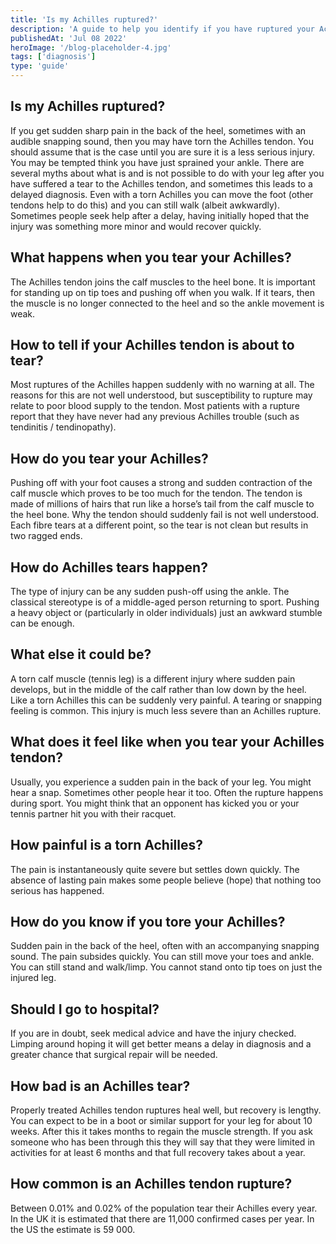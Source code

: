 ```yaml
---
title: 'Is my Achilles ruptured?'
description: 'A guide to help you identify if you have ruptured your Achilles tendon, including symptoms, causes and what to do next'
publishedAt: 'Jul 08 2022'
heroImage: '/blog-placeholder-4.jpg'
tags: ['diagnosis']
type: 'guide'
---
```


## Is my Achilles ruptured?

If you get sudden sharp pain in the back of the heel, sometimes with an audible snapping sound, then you may have torn the Achilles tendon. You should assume that is the case until you are sure it is a less serious injury. You may be tempted think you have just sprained your ankle. There are several myths about what is and is not possible to do with your leg after you have suffered a tear to the Achilles tendon, and sometimes this leads to a delayed diagnosis. Even with a torn Achilles you can move the foot (other tendons help to do this) and you can still walk (albeit awkwardly). Sometimes people seek help after a delay, having initially hoped that the injury was something more minor and would recover quickly.

## What happens when you tear your Achilles?

The Achilles tendon joins the calf muscles to the heel bone. It is important for standing up on tip toes and pushing off when you walk. If it tears, then the muscle is no longer connected to the heel and so the ankle movement is weak.

## How to tell if your Achilles tendon is about to tear?

Most ruptures of the Achilles happen suddenly with no warning at all. The reasons for this are not well understood, but susceptibility to rupture may relate to poor blood supply to the tendon. Most patients with a rupture report that they have never had any previous Achilles trouble (such as tendinitis / tendinopathy).

## How do you tear your Achilles?

Pushing off with your foot causes a strong and sudden contraction of the calf muscle which proves to be too much for the tendon. The tendon is made of millions of hairs that run like a horse’s tail from the calf muscle to the heel bone. Why the tendon should suddenly fail is not well understood. Each fibre tears at a different point, so the tear is not clean but results in two ragged ends.

## How do Achilles tears happen?

The type of injury can be any sudden push-off using the ankle. The classical stereotype is of a middle-aged person returning to sport. Pushing a heavy object or (particularly in older individuals) just an awkward stumble can be enough.

## What else it could be?

A torn calf muscle (tennis leg) is a different injury where sudden pain develops, but in the middle of the calf rather than low down by the heel. Like a torn Achilles this can be suddenly very painful. A tearing or snapping feeling is common. This injury is much less severe than an Achilles rupture.

## What does it feel like when you tear your Achilles tendon?

Usually, you experience a sudden pain in the back of your leg. You might hear a snap. Sometimes other people hear it too. Often the rupture happens during sport. You might think that an opponent has kicked you or your tennis partner hit you with their racquet.

## How painful is a torn Achilles?

The pain is instantaneously quite severe but settles down quickly. The absence of lasting pain makes some people believe (hope) that nothing too serious has happened.

## How do you know if you tore your Achilles?

Sudden pain in the back of the heel, often with an accompanying snapping sound. The pain subsides quickly. You can still move your toes and ankle. You can still stand and walk/limp. You cannot stand onto tip toes on just the injured leg.

## Should I go to hospital?

If you are in doubt, seek medical advice and have the injury checked. Limping around hoping it will get better means a delay in diagnosis and a greater chance that surgical repair will be needed.

## How bad is an Achilles tear?

Properly treated Achilles tendon ruptures heal well, but recovery is lengthy. You can expect to be in a boot or similar support for your leg for about 10 weeks. After this it takes months to regain the muscle strength. If you ask someone who has been through this they will say that they were limited in activities for at least 6 months and that full recovery takes about a year.

## How common is an Achilles tendon rupture?

Between 0.01% and 0.02% of the population tear their Achilles every year. In the UK it is estimated that there are 11,000 confirmed cases per year. In the US the estimate is 59 000.
